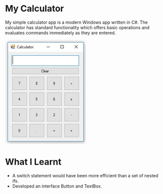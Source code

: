 # My Calculator

My simple calculator app is a modern Windows app written in C#. The calculator has standard functionality which offers basic operations and evaluates commands immediately as they are entered.

![Calculator](Calculator.JPG)

# What I Learnt

- A switch statement would have been more efficient than a set of nested ifs.
- Developed an interface Button and TextBox.
